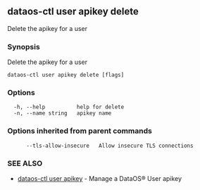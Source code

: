 ## dataos-ctl user apikey delete

Delete the apikey for a user

### Synopsis

Delete the apikey for a user

```
dataos-ctl user apikey delete [flags]
```

### Options

```
  -h, --help          help for delete
  -n, --name string   apikey name
```

### Options inherited from parent commands

```
      --tls-allow-insecure   Allow insecure TLS connections
```

### SEE ALSO

* [dataos-ctl user apikey](dataos-ctl_user_apikey.md)	 - Manage a DataOS® User apikey


